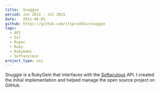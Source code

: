 ```yaml
---
title:  Snuggie
period: Jun 2011 - Jul 2015
date:   2011-06-01
github: https://github.com/itspriddle/snuggie
tags:
  - API
  - Git
  - Rspec
  - Ruby
  - RubyGems
  - Softaculous
project_type: oss
---
```


Snuggie is a RubyGem that interfaces with the [Softaculous][] API. I created
the initial implementation and helped manage the open source project on
GitHub.

[Softaculous]: https://www.softaculous.com

